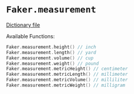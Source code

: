 # `Faker.measurement`

[Dictionary file](../src/main/resources/locales/en/measurement.yml)

Available Functions:  
```kotlin
Faker.measurement.height() // inch
Faker.measurement.length() // yard
Faker.measurement.volume() // cup
Faker.measurement.weight() // pound
Faker.measurement.metricHeight() // centimeter
Faker.measurement.metricLength() // millimeter
Faker.measurement.metricVolume() // milliliter
Faker.measurement.metricWeight() // milligram
```
